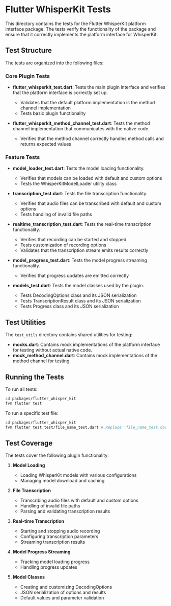 # Flutter WhisperKit Tests

This directory contains the tests for the Flutter WhisperKit platform interface package. The tests verify the functionality of the package and ensure that it correctly implements the platform interface for WhisperKit.

## Test Structure

The tests are organized into the following files:

### Core Plugin Tests

- **flutter_whisperkit_test.dart**: Tests the main plugin interface and verifies that the platform interface is correctly set up.
  - Validates that the default platform implementation is the method channel implementation
  - Tests basic plugin functionality

- **flutter_whisperkit_method_channel_test.dart**: Tests the method channel implementation that communicates with the native code.
  - Verifies that the method channel correctly handles method calls and returns expected values

### Feature Tests

- **model_loader_test.dart**: Tests the model loading functionality.
  - Verifies that models can be loaded with default and custom options
  - Tests the WhisperKitModelLoader utility class

- **transcription_test.dart**: Tests the file transcription functionality.
  - Verifies that audio files can be transcribed with default and custom options
  - Tests handling of invalid file paths

- **realtime_transcription_test.dart**: Tests the real-time transcription functionality.
  - Verifies that recording can be started and stopped
  - Tests customization of recording options
  - Validates that the transcription stream emits results correctly

- **model_progress_test.dart**: Tests the model progress streaming functionality.
  - Verifies that progress updates are emitted correctly

- **models_test.dart**: Tests the model classes used by the plugin.
  - Tests DecodingOptions class and its JSON serialization
  - Tests TranscriptionResult class and its JSON serialization
  - Tests Progress class and its JSON serialization

## Test Utilities

The `test_utils` directory contains shared utilities for testing:

- **mocks.dart**: Contains mock implementations of the platform interface for testing without actual native code.
- **mock_method_channel.dart**: Contains mock implementations of the method channel for testing.

## Running the Tests

To run all tests:

```bash
cd packages/flutter_whisper_kit
fvm flutter test
```

To run a specific test file:

```bash
cd packages/flutter_whisper_kit
fvm flutter test test/file_name_test.dart # Replace 'file_name_test.dart' with the actual test file name
```

## Test Coverage

The tests cover the following plugin functionality:

1. **Model Loading**
   - Loading WhisperKit models with various configurations
   - Managing model download and caching

2. **File Transcription**
   - Transcribing audio files with default and custom options
   - Handling of invalid file paths
   - Parsing and validating transcription results

3. **Real-time Transcription**
   - Starting and stopping audio recording
   - Configuring transcription parameters
   - Streaming transcription results

4. **Model Progress Streaming**
   - Tracking model loading progress
   - Handling progress updates

5. **Model Classes**
   - Creating and customizing DecodingOptions
   - JSON serialization of options and results
   - Default values and parameter validation
